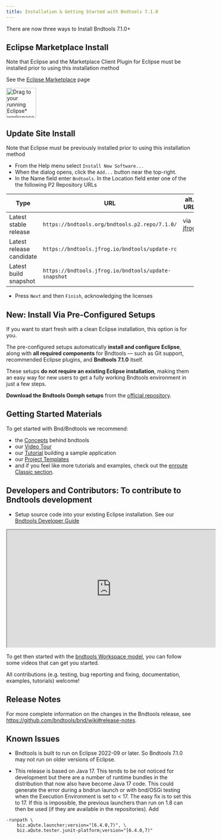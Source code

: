 ```yaml
---
title: Installation & Getting Started with Bndtools 7.1.0
---
```


There are now three ways to Install Bndtools 7.1.0+

## Eclipse Marketplace Install

Note that Eclipse and the Marketplace Client Plugin for Eclipse must be installed prior to using this installation method

See the [Eclipse Marketplace](https://marketplace.eclipse.org/content/bndtools) page

<a href="https://marketplace.eclipse.org/marketplace-client-intro?mpc_install=1220" class="drag" title="Drag to your running Eclipse* workspace. *Requires Eclipse Marketplace Client">
<img style="width:80px;" typeof="foaf:Image" class="img-responsive" src="https://marketplace.eclipse.org/modules/custom/eclipsefdn/eclipsefdn_marketplace/images/btn-install.svg" alt="Drag to your running Eclipse* workspace. *Requires Eclipse Marketplace Client" />
</a>

## Update Site Install

Note that Eclipse must be previously installed prior to using this installation method

* From the Help menu select `Install New Software...` 
* When the dialog opens, click the `Add...` button near the top-right.
* In the Name field enter `Bndtools`. In the Location field enter one of the the following P2 Repository URLs

| Type                       |URL                                                    |alt. URL|
|----------------------------|-------------------------------------------------------|--|
| Latest stable release      | `https://bndtools.org/bndtools.p2.repo/7.1.0/`       | via [jfrog](https://bndtools.jfrog.io/bndtools/update-latest)  |
| Latest release candidate   | `https://bndtools.jfrog.io/bndtools/update-rc`          ||
| Latest build snapshot      | `https://bndtools.jfrog.io/bndtools/update-snapshot`    ||

* Press `Next` and then `Finish`, acknowledging the licenses


## New: Install Via Pre-Configured Setups

If you want to start fresh with a clean Eclipse installation, this option is for you.

The pre-configured setups automatically **install and configure Eclipse**, along with **all required components** for Bndtools — such as Git support, recommended Eclipse plugins, and **Bndtools 7.1.0** itself.

These setups **do not require an existing Eclipse installation**, making them an easy way for new users to get a fully working Bndtools environment in just a few steps.

**Download the Bndtools Oomph setups** from the [official repository](https://bndtools.org/bndtools.p2.repo/).


## Getting Started Materials

To get started with Bnd/Bndtools we recommend:
- the [Concepts](concepts.html) behind bndtools
- our [Video Tour](/workspace.html)
- our [Tutorial](tutorial.html) building a sample application
- our [Project Templates](/manual/templates.html)
- and if you feel like more tutorials and examples, check out the [enroute Classic section](/book/100-introduction.html).

## Developers and Contributors: To contribute to Bndtools development 

- Setup source code into your existing Eclipse installation. See our [Bndtools Developer Guide](/development.html)

<iframe width="560" height="315" src="https://www.youtube-nocookie.com/embed/Ry6XNGm7C-k" frameborder="1" allow="accelerometer; autoplay; encrypted-media; gyroscope; picture-in-picture" allowfullscreen></iframe>

To get then started with the [bndtools Workspace model](workspace.html), you can follow some videos that can get you started.

All contributions (e.g. testing, bug reporting and fixing, documentation, examples, tutorials) welcome! 

## Release Notes

For more complete information on the changes in the Bndtools release, see <https://github.com/bndtools/bnd/wiki#release-notes>.

## Known Issues

* Bndtools is built to run on Eclipse 2022-09 or later. So Bndtools 7.1.0 may not run on older versions of Eclipse.

* This release is based on Java 17. This tends to be not noticed for development but there are a number of runtime bundles in the distribution that now also have become Java 17 code. This could generate the error during a bndrun launch or with bnd/OSGi testing when the Execution Environment is set to < 17. The easy fix is to set this to 17. If this is impossible, the previous launchers than run on 1.8 can then be used (if they are available in the repositories). Add
```
-runpath \
    biz.aQute.launcher;version="[6.4.0,7)", \
    biz.aQute.tester.junit-platform;version="[6.4.0,7)"
```

